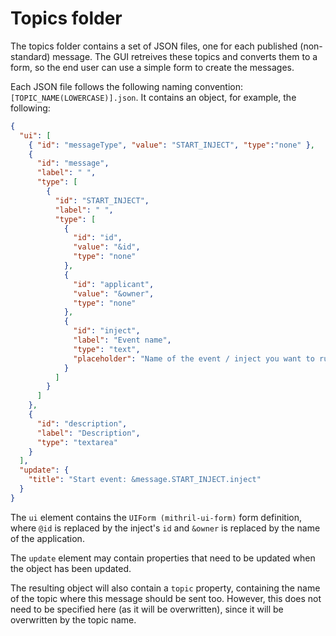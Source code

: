 # Topics folder

The topics folder contains a set of JSON files, one for each published (non-standard) message. The GUI retreives these topics and converts them to a form, so the end user can use a simple form to create the messages.

Each JSON file follows the following naming convention: `[TOPIC_NAME(LOWERCASE)].json`. It contains an object, for example, the following:

```json
{
  "ui": [
    { "id": "messageType", "value": "START_INJECT", "type":"none" },
    {
      "id": "message",
      "label": " ",
      "type": [
        {
          "id": "START_INJECT",
          "label": " ",
          "type": [
            {
              "id": "id",
              "value": "&id",
              "type": "none"
            },
            {
              "id": "applicant",
              "value": "&owner",
              "type": "none"
            },
            {
              "id": "inject",
              "label": "Event name",
              "type": "text",
              "placeholder": "Name of the event / inject you want to run."
            }
          ]
        }
      ]
    },
    {
      "id": "description",
      "label": "Description",
      "type": "textarea"
    }
  ],
  "update": {
    "title": "Start event: &message.START_INJECT.inject"
  }
}
```

The `ui` element contains the `UIForm (mithril-ui-form)` form definition, where `@id` is replaced by the inject's `id` and `&owner` is replaced by the name of the application.

The `update` element may contain properties that need to be updated when the object has been updated.

The resulting object will also contain a `topic` property, containing the name of the topic where this message should be sent too. However, this does not need to be specified here (as it will be overwritten), since it will be overwritten by the topic name.
